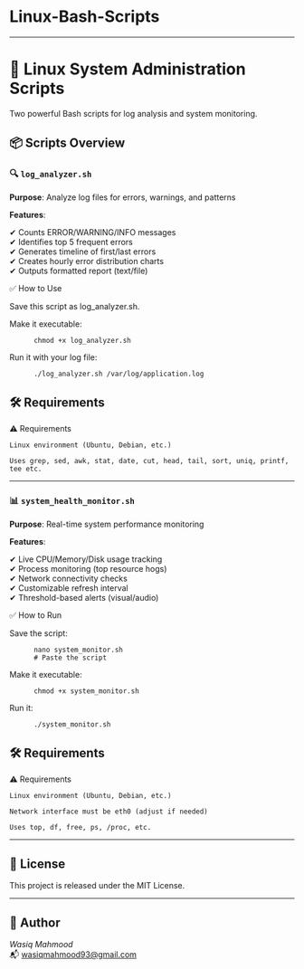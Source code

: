 # Linux-Bash-Scripts

---

# 🐧 Linux System Administration Scripts

Two powerful Bash scripts for log analysis and system monitoring.

## 📦 Scripts Overview

### 🔍 `log_analyzer.sh` 

**Purpose**: Analyze log files for errors, warnings, and patterns  

**Features**:

✔ Counts ERROR/WARNING/INFO messages  
✔ Identifies top 5 frequent errors  
✔ Generates timeline of first/last errors  
✔ Creates hourly error distribution charts  
✔ Outputs formatted report (text/file)  

✅ How to Use

Save this script as log_analyzer.sh.    

Make it executable:
          
          chmod +x log_analyzer.sh    

Run it with your log file:

          ./log_analyzer.sh /var/log/application.log    

## 🛠️ Requirements

⚠️ Requirements

    Linux environment (Ubuntu, Debian, etc.)

    Uses grep, sed, awk, stat, date, cut, head, tail, sort, uniq, printf, tee etc.


---


### 📊 `system_health_monitor.sh`  

**Purpose**: Real-time system performance monitoring

**Features**:

✔ Live CPU/Memory/Disk usage tracking  
✔ Process monitoring (top resource hogs)  
✔ Network connectivity checks  
✔ Customizable refresh interval  
✔ Threshold-based alerts (visual/audio)  

✅ How to Run

Save the script:          

          nano system_monitor.sh
          # Paste the script

Make it executable:          

          chmod +x system_monitor.sh

Run it:          

          ./system_monitor.sh

## 🛠️ Requirements

⚠️ Requirements

    Linux environment (Ubuntu, Debian, etc.)

    Network interface must be eth0 (adjust if needed)

    Uses top, df, free, ps, /proc, etc.

---

## 📄 License

This project is released under the MIT License.

---

## 👤 Author

*Wasiq Mahmood*  
📬 wasiqmahmood93@gmail.com
